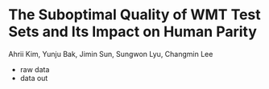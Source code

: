 # The Suboptimal Quality of WMT Test Sets and Its Impact on Human Parity
Ahrii Kim, Yunju Bak, Jimin Sun, Sungwon Lyu, Changmin Lee

- raw data
- data out
